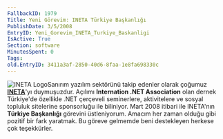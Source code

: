 ```yaml
---
FallbackID: 1979
Title: Yeni Görevim: INETA Türkiye Başkanlığı
PublishDate: 3/5/2008
EntryID: Yeni_Gorevim_INETA_Turkiye_Baskanligi
IsActive: True
Section: software
MinutesSpent: 0
Tags: 
old.EntryID: 3411a3af-2850-40d6-8faa-1e8fa698330c
---
```

![INETA
Logo](http://cdn.daron.yondem.com/assets/1979/05032008_1.png)Sanırım
yazılım sektörünü takip edenler olarak çoğumuz
**[INETA](http://www.ineta.org)**'yı duymuşuzdur. Açılımı **Internation
.NET Association** olan dernek Türkiye'de özellikle .NET çerçeveli
seminerlere, aktivitelere ve sosyal topluluk sitelerine sponsorluğu ile
biliniyor. Mart 2008 itibari ile INETA'nın **Türkiye Başkanlığı**
görevini üstleniyorum. Amacım her zaman olduğu gibi pozitif bir fark
yaratmak. Bu göreve gelmemde beni destekleyen herkese çok teşekkürler.


